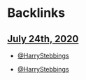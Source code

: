 
# Backlinks
## [July 24th, 2020](<July 24th, 2020.md>)
- [@HarryStebbings](<@HarryStebbings.md>)

-  [@HarryStebbings](<@HarryStebbings.md>)

